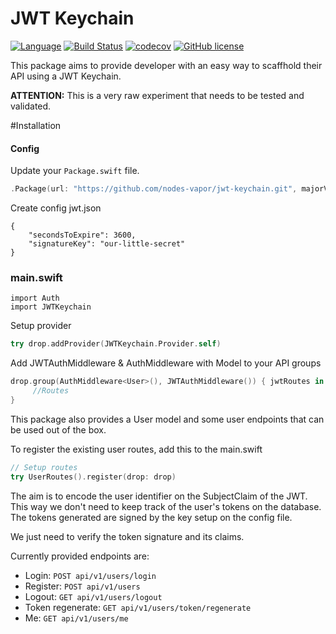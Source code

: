 # JWT Keychain
[![Language](https://img.shields.io/badge/Swift-3-brightgreen.svg)](http://swift.org)
[![Build Status](https://travis-ci.org/nodes-vapor/jwt-keychain.svg?branch=master)](https://travis-ci.org/nodes-vapor/jwt-keychain)
[![codecov](https://codecov.io/gh/nodes-vapor/jwt-keychain/branch/master/graph/badge.svg)](https://codecov.io/gh/nodes-vapor/jwt-keychain)
[![GitHub license](https://img.shields.io/badge/license-MIT-blue.svg)](https://raw.githubusercontent.com/nodes-vapor/jwt-keychain/master/LICENSE)


This package aims to provide developer with an easy way to scaffhold their API
using a JWT Keychain.

**ATTENTION:** This is a very raw experiment that needs to be tested and validated.

#Installation

#### Config
Update your `Package.swift` file.
```swift
.Package(url: "https://github.com/nodes-vapor/jwt-keychain.git", majorVersion: 0)
```

Create config jwt.json

```
{
    "secondsToExpire": 3600,
    "signatureKey": "our-little-secret"
}
```

### main.swift

```
import Auth
import JWTKeychain
```

Setup provider
```swift
try drop.addProvider(JWTKeychain.Provider.self)
```

Add JWTAuthMiddleware & AuthMiddleware with Model to your API groups

```swift
drop.group(AuthMiddleware<User>(), JWTAuthMiddleware()) { jwtRoutes in
     //Routes
}
```

This package also provides a User model and some user endpoints that can be used out of the box.

To register the existing user routes, add this to the main.swift
```swift
// Setup routes
try UserRoutes().register(drop: drop)
```

The aim is to encode the user identifier on the SubjectClaim of the JWT. This way we don't
need to keep track of the user's tokens on the database. The tokens generated are signed by
the key setup on the config file.

We just need to verify the token signature and its claims.

Currently provided endpoints are:

- Login: `POST api/v1/users/login`
- Register: `POST api/v1/users`
- Logout: `GET api/v1/users/logout`
- Token regenerate: `GET api/v1/users/token/regenerate`
- Me: `GET api/v1/users/me`
